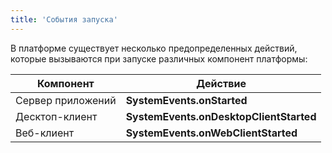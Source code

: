 ```yaml
---
title: 'События запуска'
---
```


В платформе существует несколько предопределенных действий, которые вызываются при запуске различных компонент платформы:

|Компонент|Действие|
|---|---|
|Сервер приложений|<strong>SystemEvents.onStarted</strong>|
|Десктоп-клиент|<strong>SystemEvents.onDesktopClientStarted</strong>|
|Веб-клиент|<strong>SystemEvents.onWebClientStarted</strong>|
